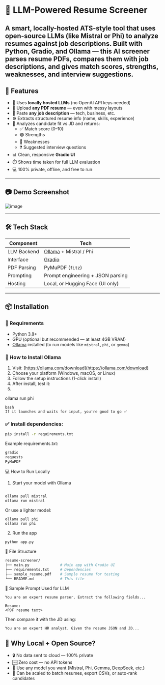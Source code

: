 # 💼 LLM-Powered Resume Screener

A smart, locally-hosted ATS-style tool that uses **open-source LLMs** (like Mistral or Phi) to analyze resumes against job descriptions. Built with Python, Gradio, and Ollama — this AI screener parses resume PDFs, compares them with job descriptions, and gives match scores, strengths, weaknesses, and interview suggestions.
---

## 🚀 Features

- 🧠 Uses **locally hosted LLMs** (no OpenAI API keys needed)
- 📄 Upload **any PDF resume** — even with messy layouts
- 📝 Paste **any job description** — tech, business, etc.
- ⚙️ Extracts structured resume info (name, skills, experience)
- 🎯 Analyzes candidate fit vs JD and returns:
  - ✅ Match score (0–10)
  - 🟢 Strengths
  - 🔴 Weaknesses
  - ❓ Suggested interview questions
- 📊 Clean, responsive **Gradio UI**
- ⏱️ Shows time taken for full LLM evaluation
- 💻 100% private, offline, and free to run

---

## 📷 Demo Screenshot

![image](https://github.com/user-attachments/assets/f53efe8c-c56f-4d2e-913e-82a7fbf39d8c)

---

## 🛠️ Tech Stack

| Component        | Tech                              |
|------------------|-----------------------------------|
| LLM Backend      | [Ollama](https://ollama.com) + Mistral / Phi |
| Interface        | [Gradio](https://gradio.app)      |
| PDF Parsing      | PyMuPDF (`fitz`)                  |
| Prompting        | Prompt engineering + JSON parsing |
| Hosting          | Local, or Hugging Face (UI only)  |

---

## 📦 Installation

### 🔧 Requirements
- Python 3.8+
- GPU (optional but recommended — at least 4GB VRAM)
- [Ollama](https://ollama.com/) installed (to run models like `mistral`, `phi`, or `gemma`)

### 🐋 How to Install Ollama

1. Visit: [https://ollama.com/download](https://ollama.com/download)
2. Choose your platform (Windows, macOS, or Linux)
3. Follow the setup instructions (1-click install)
4. After install, test it:
5. 
ollama run phi
```
bash
If it launches and waits for input, you're good to go ✅
```

### ✅ Install dependencies:
```bash
pip install -r requirements.txt
```
Example requirements.txt:
```bash
gradio
requests
PyMuPDF
```
💻 How to Run Locally
1. Start your model with Ollama
```bash

ollama pull mistral
ollama run mistral
```
Or use a lighter model:

```bash
ollama pull phi
ollama run phi
```
2. Run the app
```bash
python app.py
```
📁 File Structure
```bash
resume-screener/
├── main.py              # Main app with Gradio UI
├── requirements.txt     # Dependencies
├── sample_resume.pdf    # Sample resume for testing
└── README.md            # This file
```
🧠 Sample Prompt Used for LLM
```text
You are an expert resume parser. Extract the following fields...

Resume:
<PDF resume text>
```
Then compare it with the JD using:

```text
You are an expert HR analyst. Given the resume JSON and JD...
```

## 🙋 Why Local + Open Source?

- 🔒 No data sent to cloud — 100% private
- 🆓 Zero cost — no API tokens
- 🧠 Use any model you want (Mistral, Phi, Gemma, DeepSeek, etc.)
- 🔧 Can be scaled to batch resumes, export CSVs, or auto-rank candidates


